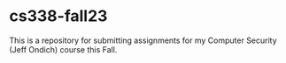 # cs338-fall23
This is a repository for submitting assignments for my Computer Security (Jeff Ondich) course this Fall.
